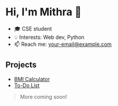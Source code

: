 
# Hi, I'm Mithra 👋
- 🎓 CSE student
- 💡 Interests: Web dev, Python
- 📫 Reach me: your-email@example.com

## Projects
- [BMI Calculator](#)  
- [To-Do List](#)

> More coming soon!
